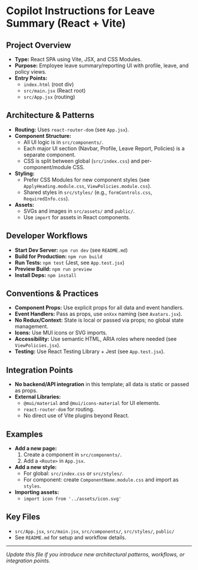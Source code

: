 # Copilot Instructions for Leave Summary (React + Vite)

## Project Overview
- **Type:** React SPA using Vite, JSX, and CSS Modules.
- **Purpose:** Employee leave summary/reporting UI with profile, leave, and policy views.
- **Entry Points:**
  - `index.html` (root div)
  - `src/main.jsx` (React root)
  - `src/App.jsx` (routing)

## Architecture & Patterns
- **Routing:** Uses `react-router-dom` (see `App.jsx`).
- **Component Structure:**
  - All UI logic is in `src/components/`.
  - Each major UI section (Navbar, Profile, Leave Report, Policies) is a separate component.
  - CSS is split between global (`src/index.css`) and per-component/module CSS.
- **Styling:**
  - Prefer CSS Modules for new component styles (see `ApplyHeading.module.css`, `ViewPolicies.module.css`).
  - Shared styles in `src/styles/` (e.g., `formControls.css`, `RequiredInfo.css`).
- **Assets:**
  - SVGs and images in `src/assets/` and `public/`.
  - Use `import` for assets in React components.

## Developer Workflows
- **Start Dev Server:** `npm run dev` (see `README.md`)
- **Build for Production:** `npm run build`
- **Run Tests:** `npm test` (Jest, see `App.test.jsx`)
- **Preview Build:** `npm run preview`
- **Install Deps:** `npm install`

## Conventions & Practices
- **Component Props:** Use explicit props for all data and event handlers.
- **Event Handlers:** Pass as props, use `onXxx` naming (see `Avatars.jsx`).
- **No Redux/Context:** State is local or passed via props; no global state management.
- **Icons:** Use MUI icons or SVG imports.
- **Accessibility:** Use semantic HTML, ARIA roles where needed (see `ViewPolicies.jsx`).
- **Testing:** Use React Testing Library + Jest (see `App.test.jsx`).

## Integration Points
- **No backend/API integration** in this template; all data is static or passed as props.
- **External Libraries:**
  - `@mui/material` and `@mui/icons-material` for UI elements.
  - `react-router-dom` for routing.
  - No direct use of Vite plugins beyond React.

## Examples
- **Add a new page:**
  1. Create a component in `src/components/`.
  2. Add a `<Route>` in `App.jsx`.
- **Add a new style:**
  - For global: `src/index.css` or `src/styles/`.
  - For component: create `ComponentName.module.css` and import as `styles`.
- **Importing assets:**
  - `import icon from '../assets/icon.svg'`

## Key Files
- `src/App.jsx`, `src/main.jsx`, `src/components/`, `src/styles/`, `public/`
- See `README.md` for setup and workflow details.

---

*Update this file if you introduce new architectural patterns, workflows, or integration points.*
